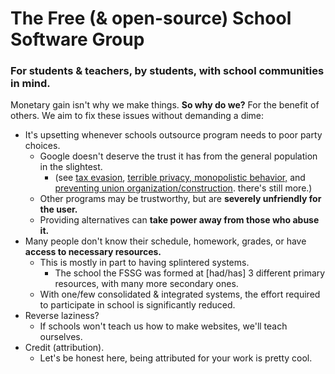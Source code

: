 <!--![Logo](fssg-logo.png)-->
# The Free (& open-source) School Software Group

### For students & teachers, by students, with school communities in mind.

Monetary gain isn't why we make things. **So why do we?** For the benefit of others. We aim to fix these issues without demanding a dime:

- It's upsetting whenever schools outsource program needs to poor party choices.
  - Google doesn't deserve the trust it has from the general population in the slightest.
    - (see [tax evasion](https://en.wikipedia.org/wiki/Google#Tax_avoidance_strategies), [terrible privacy, monopolistic behavior,](https://en.wikipedia.org/wiki/Google#Criticism_and_controversies) and [preventing union organization/construction](https://en.wikipedia.org/wiki/Alphabet_Inc.#cite_ref-61). there's still more.)
  - Other programs may be trustworthy, but are **severely unfriendly for the user.**
  - Providing alternatives can **take power away from those who abuse it.**
- Many people don't know their schedule, homework, grades, or have **access to necessary resources.**
  - This is mostly in part to having splintered systems.
    - The school the FSSG was formed at \[had/has\] 3 different primary resources, with many more secondary ones.
  - With one/few consolidated & integrated systems, the effort required to participate in school is significantly reduced.
- Reverse laziness?
  - If schools won't teach us how to make websites, we'll teach ourselves.
- Credit (attribution).
  - Let's be honest here, being attributed for your work is pretty cool.
